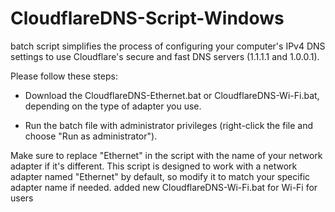# CloudflareDNS-Script-Windows
batch script simplifies the process of configuring your computer's IPv4 DNS settings to use Cloudflare's secure and fast DNS servers (1.1.1.1 and 1.0.0.1).

Please follow these steps:


- Download the CloudflareDNS-Ethernet.bat or CloudflareDNS-Wi-Fi.bat, depending on the type of adapter you use.
* Run the batch file with administrator privileges (right-click the file and choose "Run as administrator").

Make sure to replace "Ethernet" in the script with the name of your network adapter if it's different. This script is designed to work with a network adapter named "Ethernet" by default, so modify it to match your specific adapter name if needed. added new CloudflareDNS-Wi-Fi.bat for Wi-Fi for users 
